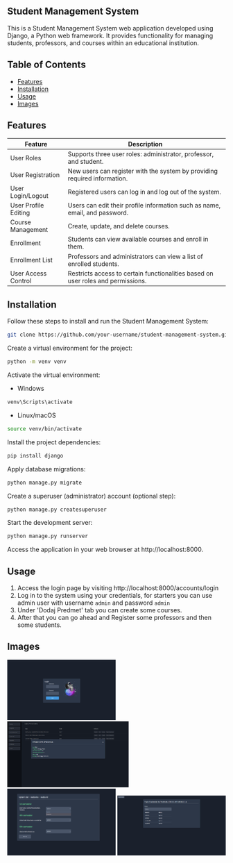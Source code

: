 ## Student Management System

This is a Student Management System web application developed using Django, a Python web framework. It provides functionality for managing students, professors, and courses within an educational institution.

## Table of Contents

- [Features](#features)
- [Installation](#installation)
- [Usage](#usage)
- [Images](#images)


## Features

| Feature            | Description                                                         |
|---------------------|---------------------------------------------------------------------|
| User Roles    | Supports three user roles: administrator, professor, and student.                |
| User Registration               | New users can register with the system by providing required information.                  |
| User Login/Logout      | Registered users can log in and log out of the system.                         |
| User Profile Editing         | Users can edit their profile information such as name, email, and password.                                 |
| Course Management | Create, update, and delete courses.                       |
| Enrollment | Students can view available courses and enroll in them.               |
| Enrollment List  | 	Professors and administrators can view a list of enrolled students. |
| User Access Control | Restricts access to certain functionalities based on user roles and permissions.         |

## Installation

Follow these steps to install and run the Student Management System:

```bash
git clone https://github.com/your-username/student-management-system.git
```

Create a virtual environment for the project:

```bash
python -m venv venv
```
Activate the virtual environment:

- Windows 
```powershell
venv\Scripts\activate
```
- Linux/macOS
```bash
source venv/bin/activate
```
Install the project dependencies:
```bash
pip install django
```
Apply database migrations:
```bash
python manage.py migrate
```
Create a superuser (administrator) account (optional step): 
```bash
python manage.py createsuperuser
```
Start the development server:
```bash
python manage.py runserver
```
Access the application in your web browser at http://localhost:8000.

## Usage

1. Access the login page by visiting http://localhost:8000/accounts/login
2. Log in to the system using your credentials, for starters you can use admin user with username `admin` and password `admin`
3. Under 'Dodaj Predmet' tab you can create some courses.
4. After that you can go ahead and Register some professors and then some students.

## Images

<img src="/img/login.png" alt="Login" width="250"/> <img src="/img/predmeti.png" alt="Predmeti" width="280"/> <img src="/img/upis.png" alt="Upis" width="250"/> <img src="/img/studenti-na-predmetu.png" alt="Studenti na predmetu" width="250"/>




